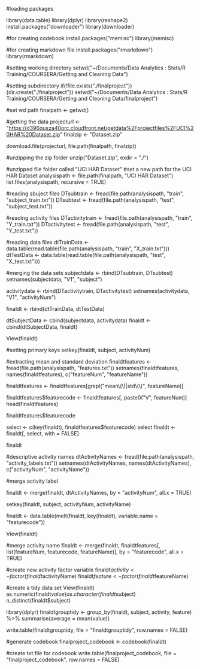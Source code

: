 #loading packages

library(data.table)
library(dplyr)
library(reshape2)
install.packages("downloader")
library(downloader)

#for creating codebook
install.packages("memisc")
library(memisc)

#for creating markdown file
install.packages("rmarkdown")
library(rmarkdown)



#setting working directory
setwd("~/Documents/Data Analytics : Stats/R Training/COURSERA/Getting and Cleaning Data")

#setting subdirectory
if(!file.exists("./finalproject")){dir.create("./finalproject")}
setwd("~/Documents/Data Analytics : Stats/R Training/COURSERA/Getting and Cleaning Data/finalproject")

#set wd path
finalpath <- getwd()


#getting the data
projecturl <- "https://d396qusza40orc.cloudfront.net/getdata%2Fprojectfiles%2FUCI%20HAR%20Dataset.zip"
finalzip <- "Dataset.zip"

download.file(projecturl, file.path(finalpath, finalzip))

#unzipping the zip folder
unzip("Dataset.zip", exdir = "./")

#unzipped file folder called "UCI HAR Dataset"
#set a new path for the UCI HAR Dataset
analysispath <- file.path(finalpath, "UCI HAR Dataset")
list.files(analysispath, recursive = TRUE)

#reading sbuject files
DTsubtrain <- fread(file.path(analysispath, "train", "subject_train.txt"))
DTsubtest <- fread(file.path(analysispath, "test", "subject_test.txt"))

#reading activity files
DTactivitytrain <- fread(file.path(analysispath, "train", "Y_train.txt"))
DTactivitytest <- fread(file.path(analysispath, "test", "Y_test.txt"))

#reading data files
dtTrainData <- data.table(read.table(file.path(analysispath, "train", "X_train.txt")))
dtTestData <- data.table(read.table(file.path(analysispath, "test", "X_test.txt")))

#merging the data sets
subjectdata <- rbind(DTsubtrain, DTsubtest)
setnames(subjectdata, "V1", "subject")

activitydata <- rbind(DTactivitytrain, DTactivitytest)
setnames(activitydata, "V1", "activityNum")

finaldt <- rbind(dtTrainData, dtTestData)

dtSubjectData <- cbind(subjectdata, activitydata)
finaldt <- cbind(dtSubjectData, finaldt)

View(finaldt)

#setting primary keys
setkey(finaldt, subject, activityNum)

#extracting mean and standard deviation
finaldtfeatures <- fread(file.path(analysispath, "features.txt"))
setnames(finaldtfeatures, names(finaldtfeatures), c("featureNum", "featureName"))

finaldtfeatures <- finaldtfeatures[grepl("mean\\(\\)|std\\(\\)", featureName)]

finaldtfeatures$featurecode <- finaldtfeatures[, paste0("V", featureNum)]
head(finaldtfeatures)

finaldtfeatures$featurecode

select <- c(key(finaldt), finaldtfeatures$featurecode)
select
finaldt <- finaldt[, select, with = FALSE]

finaldt

#descriptive activity names
dtActivityNames <- fread(file.path(analysispath, "activity_labels.txt"))
setnames(dtActivityNames, names(dtActivityNames), c("activityNum", "activityName"))

#merge activity label

finaldt <- merge(finaldt, dtActivityNames, by = "activityNum", all.x = TRUE)

setkey(finaldt, subject, activityNum, activityName)

finaldt <- data.table(melt(finaldt, key(finaldt), variable.name = "featurecode"))

View(finaldt)

#merge activity name
finaldt <- merge(finaldt, finaldtfeatures[, list(featureNum, featurecode, featureName)], by = "featurecode", all.x = TRUE)

#create new activity factor variable
finaldt$activity <- factor(finaldt$activityName)
finaldt$feature <- factor(finaldt$featureName)

#create a tidy data set
View(finaldt)
as.numeric(finaldt$value)
as.character(finaldt$subject)
n_distinct(finaldt$subject)

library(dplyr)
finaldtgrouptidy <- group_by(finaldt, subject, activity, feature) %>% 
  summarise(average = mean(value))

write.table(finaldtgrouptidy, file = "finaldtgrouptidy", row.names = FALSE)


#generate codebook
finalproject_codebook <- codebook(finaldt)

#create txt file for codebook
write.table(finalproject_codebook, file = "finalproject_codebook", row.names = FALSE)
















